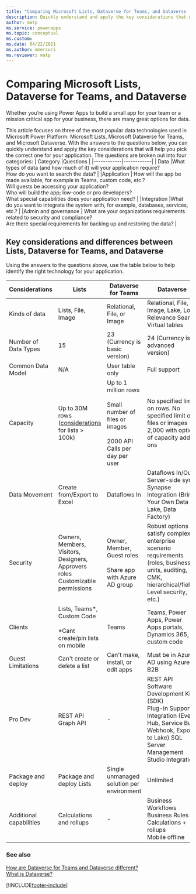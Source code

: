 ```yaml
---
title: "Comparing Microsoft Lists, Dataverse for Teams, and Dataverse | Microsoft Docs"
description: Quickly understand and apply the key considerations that will help you pick the correct data source for your app between one Microsoft Lists, Dataverse for Teams, and Dataverse.
author: matp
ms.service: powerapps
ms.topic: conceptual
ms.custom: 
ms.date: 04/22/2021
ms.author: mmercuri
ms.reviewer: matp
---
```

# Comparing Microsoft Lists, Dataverse for Teams, and Dataverse

Whether you’re using Power Apps to build a small app for your team or a mission critical app for your business, there are many great options for data. 

This article focuses on three of the most popular data technologies used in Microsoft Power Platform: Microsoft Lists, Microsoft Dataverse for Teams, and Microsoft Dataverse. 
With the answers to the questions below, you can quickly understand and apply the key considerations that will help you pick the correct one for your application.
The questions are broken out into four categories: 
| Category |Questions |
|------------|------------|
| Data |What types of data (and how much of it) will your application require?<br/>How do you want to search the data?              |
|Application | How will the app be made available, for example in Teams, custom code, etc.?<br/>Will guests be accessing your application?<br/>Who will build the app; low-code or pro developers?<br/>What special capabilities does your application need? |
|Integration |What do you want to integrate the system with, for example, databases, services, etc.? |
|Admin and governance | What are your organizations requirements related to security and compliance?<br/>Are there special requirements for backing up and restoring the data? |

## Key considerations and differences between Lists, Dataverse for Teams, and Dataverse

Using the answers to the questions above, use the table below to help identify the right technology for your application.

|Considerations  |Lists  |Dataverse for Teams  |Dataverse  |
|- |- |- |- |
|Kinds of data  |Lists, File, Image  |Relational, File, or Image  |Relational, File, Image, Lake, Log, Relevance Search<br/>Virtual tables  |
|Number of Data Types  |15  |23 (Currency is basic version)  |24 (Currency is advanced version)  |
|Common Data Model  |N/A  |User table only  |Full support  |
|Capacity  |Up to 30M rows<br/>([considerations](/office365/servicedescriptions/sharepoint-online-service-description/sharepoint-online-limits) for lists > 100k)  |Up to 1 million rows<br/><br/>Small number of files or images<br/><br/>2000 API Calls per day per user  |No specified limit on rows. No specified limit of files or images 2,000 with option of capacity add-ons  |
| Data Movement  |Create from/Export to Excel  |Dataflows In  |Dataflows In/Out<br/>Server-side sync<br/>Synapse Integration (Bring Your Own Data Lake, Data Factory)  |
|Security  |Owners, Members, Visitors, Designers, Approvers roles Customizable permissions  |Owner, Member, Guest roles<br/><br/> Share app with Azure AD group  |Robust options to satisfy complex enterprise scenario requirements (roles, business units, auditing, CMK, hierarchical/field-Level security, etc.)  |
|Clients  |Lists, Teams*, Custom Code <br/><br/>*Cant create/pin lists on mobile  |Teams  |Teams, Power Apps, Power Apps portals, Dynamics 365, custom code |
|Guest Limitations  |Can't create or delete a list  |Can't make, install, or edit apps  |Must be in Azure AD using Azure B2B  |
|Pro Dev  |REST API<br/>Graph API  | -  |REST API<br/>Software Development Kit (SDK)<br/> Plug-in Support <br/>Integration (Event Hub, Service Bus, Webhook, Export to Lake) SQL Server Management Studio Integration  |
|Package and deploy  |Package and deploy Lists  |Single unmanaged solution per environment  |Unlimited  |
|Additional capabilities  |Calculations and rollups  |-  |Business Workflows<br/>Business Rules<br/>Calculations + rollups<br/>Mobile offline  |

### See also

[How are Dataverse for Teams and Dataverse different?](data-platform-compare.md) <br />
[What is Dataverse?](/powerapps/maker/data-platform/data-platform-intro)


[!INCLUDE[footer-include](../includes/footer-banner.md)]
